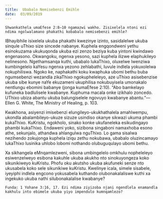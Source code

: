 ```yaml
---
title:  Ubabalo Nemisebenzi Emihle
date:  03/09/2019
---
```


`Shwankathela umaEfese 2:8–10 ngamazwi wakho. Zisixelela ntoni ezi ndima ngolwalamano phakathi kobabalo nemisebenzi emihle?`

IBhayibhile isixelela ukuba phakathi kwezinye izinto, sasidalelwe ukuba sinqule uThixo size sincede nabanye. Kuphela engqondweni yethu esinokuzama ukukuqonda ukuba ezi zenzo beziya kuba yintoni kwindawo engenasono. Okwangoku, ngenxa yesono, sazi kuphela ilizwe elaphukileyo nelinesono. Ngethamsanqa kuthi, ubabalo lukaThixo, oluxelwe lwenziwa kumbingelelo kaYesu ngenxa yezono zehlabathi, luvule indlela yokuxolelwa nokuphiliswa. Ngoko ke, naphakathi koku kwaphuka ubomi bethu buba ngumsebenzi wezandla zikaThixo ngokupheleleyo, aze uThixo asisebenzise ukuba sibe kunye naYe ekuzameni ukuphilisa nokubuyisela umonakalo nentlungu ebomini babanye (jonga kumaEfese 2:10). “Abo bamkelayo kufuneka badlulisele kwabanye. Kuphuma macala onke izikhalo zoncedo. UThixo ubiza abantu ukuba balungiselele ngovuyo kwabanye abantu.”— Ellen G. White, The Ministry of Healing, p. 103.

Kwakhona, asiyenzi imisebenzi elungileyo-ukukhathalela amahlwempu, ukondla abalambileyo-ukuze sizuze usindiso okanye sikwazi ukuma phambi kukaThixo. KuKristu, ngokholo, sinako konke ukufaneleka esikudingayo phambi kukaThixo. Endaweni yoko, sizibona singaboni namaxhoba esono athe, sekunjalo, athandwa ahlangulwa nguThixo. Lo gama sisalwa nezihendo zokujonga kuphela iziqu zethu nokubawa, ubabalo oluzincamayo lukaThixo lusinika uhlobo lobomi nothando olubuguqulayo ubomi bethu.

Xa sikhangela eMnqamlezweni, sibona umbingelelo omkhulu nopheleleyo esiwenzelweyo esibona kakuhle ukuba akukho nto sinokuyongeza koko sikunikiweyo kuKristu. Phofu oku akutsho ukuba akufuneki senze nto ukusabela koko sele sikunikiwe kuKristu. Kwelinye icala, simele sisabele, iyeyiphi indlela engcono yokusabela kuthando olubonakalaliswe kuthi xa ingekuko ukuba nathi silubonakalalise kwabanye?

`Funda: 1 Yohane 3:16, 17. Ezi ndima ziyizoba njani ngendlela enamandla kakhulu into ebimele ukuba yiyo impendulo kumnqamlezo?`